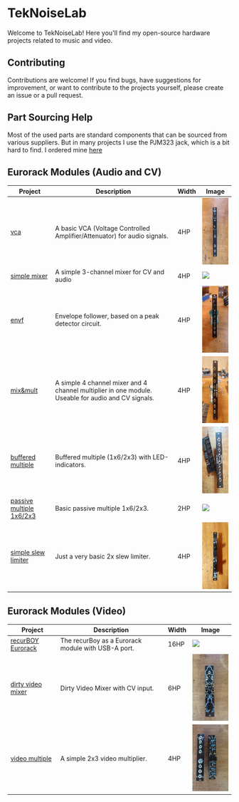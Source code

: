 # TekNoiseLab

Welcome to TekNoiseLab! Here you'll find my open-source hardware projects related to music and video.

## Contributing

Contributions are welcome! If you find bugs, have suggestions for improvement, or want to contribute to the projects yourself, please create an issue or a pull request.

## Part Sourcing Help
Most of the used parts are standard components that can be sourced from various suppliers.
But in many projects I use the PJM323 jack, which is a bit hard to find. I ordered mine [here](https://www.alibaba.com/product-detail/PJ-323M-Screw-Telephone-Jack-3_1600998849510.html?spm=a2756.trade-list-buyer.0.0.374776e97smktV)


## Eurorack Modules (Audio and CV)
| Project  | Description | Width | Image |
| ------------- | ------------- | ------------- | ------------- |
| [vca](https://github.com/TekNoiseLab/vca) | A basic VCA (Voltage Controlled Amplifier/Attenuator) for audio signals. | 4HP | <img src="https://github.com/TekNoiseLab/vca/blob/main/Images/front.jpeg?raw=true" height="150"> |
| [simple mixer](https://github.com/TekNoiseLab/simple-mixer) | A simple 3-channel mixer for CV and audio | 4HP | <img src="https://github.com/TekNoiseLab/simple-mixer/blob/main/Images/front.jpeg?raw=true" height="150"> |
| [envf](https://github.com/TekNoiseLab/envf) | Envelope follower, based on a peak detector circuit. | 4HP | <img src="https://github.com/TekNoiseLab/envf/blob/main/Images/front.jpeg?raw=true" height="150"> |
| [mix&mult](https://github.com/TekNoiseLab/mix-mult) | A simple 4 channel mixer and 4 channel multiplier in one module. Useable for audio and CV signals. | 4HP | <img src="https://github.com/TekNoiseLab/mix-mult/blob/main/Images/front.jpeg?raw=true" height="150"> |
| [buffered multiple](https://github.com/TekNoiseLab/buffered-multiple) | Buffered multiple (1x6/2x3) with LED-indicators. | 4HP | <img src="https://github.com/TekNoiseLab/buffered-multiple/blob/main/Images/buffered_multiple.jpeg?raw=true" height="150"> |
| [passive multiple 1x6/2x3](https://github.com/TekNoiseLab/passive-multiple-1x6-2x3/) | Basic passive multiple 1x6/2x3. | 2HP | <img src="https://github.com/TekNoiseLab/passive-multiple-1x6-2x3/blob/main/Images/passive_multiple.jpeg?raw=true" height="150"> |
| [simple slew limiter](https://github.com/TekNoiseLab/simple-slew-limiter) | Just a very basic 2x slew limiter. | 4HP | <img src="https://github.com/TekNoiseLab/simple-slew-limiter/blob/main/Images/front.jpeg?raw=true" height="150"> |

## Eurorack Modules (Video)
| Project  | Description | Width | Image |
| ------------- | ------------- | ------------- | ------------- |
| [recurBOY Eurorack](https://github.com/TekNoiseLab/recurBOY-Eurorack) | The recurBoy as a Eurorack module with USB-A port. | 16HP | <img src="https://github.com/TekNoiseLab/recurBOY-Eurorack/blob/main/Images/front.jpeg?raw=true" height="150"> |
| [dirty video mixer](https://github.com/TekNoiseLab/dirty-video-mixer) | Dirty Video Mixer with CV input. | 6HP | <img src="https://github.com/TekNoiseLab/dirty-video-mixer/blob/main/Images/front.jpeg?raw=true" height="150"> |
| [video multiple](https://github.com/TekNoiseLab/video-multiple) | A simple 2x3 video multiplier. | 4HP | <img src="https://github.com/TekNoiseLab/video-multiple/blob/main/Images/front_back.jpeg?raw=true" height="150"> |

